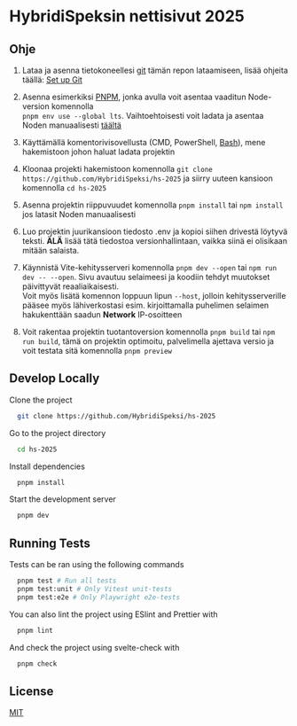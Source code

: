 # HybridiSpeksin nettisivut 2025

## Ohje

1. Lataa ja asenna tietokoneellesi [git](https://git-scm.com/downloads) tämän repon lataamiseen, lisää ohjeita täällä: [Set up Git](https://docs.github.com/en/get-started/getting-started-with-git/set-up-git)

2. Asenna esimerkiksi [PNPM](https://pnpm.io/installation), jonka avulla voit asentaa vaaditun Node-version komennolla   
`pnpm env use --global lts`. Vaihtoehtoisesti voit ladata ja asentaa Noden manuaalisesti [täältä](https://nodejs.org/en/download/current)

3. Käyttämällä komentorivisovellusta (CMD, PowerShell, [Bash](https://gitforwindows.org/)), mene hakemistoon johon haluat ladata projektin

4. Kloonaa projekti hakemistoon komennolla `git clone https://github.com/HybridiSpeksi/hs-2025` ja siirry uuteen kansioon komennolla `cd hs-2025`

5. Asenna projektin riippuvuudet komennolla `pnpm install` tai `npm install` jos latasit Noden manuaalisesti

6. Luo projektin juurikansioon tiedosto .env ja kopioi siihen drivestä löytyvä teksti. **ÄLÄ** lisää tätä tiedostoa versionhallintaan, vaikka siinä ei olisikaan mitään salaista.

7. Käynnistä Vite-kehitysserveri komennolla `pnpm dev --open` tai `npm run dev -- --open`. Sivu avautuu selaimeesi ja koodiin tehdyt muutokset päivittyvät reaaliaikaisesti.  
Voit myös lisätä komennon loppuun lipun `--host`, jolloin kehitysserverille pääsee myös lähiverkostasi esim. kirjoittamalla puhelimen selaimen hakukenttään saadun **Network** IP-osoitteen

8. Voit rakentaa projektin tuotantoversion komennolla `pnpm build` tai `npm run build`, tämä on projektin optimoitu, palvelimella ajettava versio ja voit testata sitä komennolla `pnpm preview` 


## Develop Locally

Clone the project

```bash
  git clone https://github.com/HybridiSpeksi/hs-2025
```

Go to the project directory

```bash
  cd hs-2025
```

Install dependencies

```bash
  pnpm install
```

Start the development server

```bash
  pnpm dev
```

## Running Tests

Tests can be ran using the following commands

```bash
  pnpm test # Run all tests
  pnpm test:unit # Only Vitest unit-tests
  pnpm test:e2e # Only Playwright e2e-tests
```

You can also lint the project using ESlint and Prettier with

```bash
  pnpm lint
```
And check the project using svelte-check with

```bash
  pnpm check
```

## License

[MIT](https://choosealicense.com/licenses/mit/)